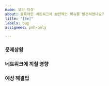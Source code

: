 ```yaml
---
name: 보안 이슈
about: 블록체인 네트워크에 보안적인 이슈를 발견하였나요?
title: "[Se]"
labels: bug
assignees: pmh-only

---
```


### 문제상황
<!-- 예시: 해시 검증 과정에서 헤더가 누락됨 -->

### 네트워크에 끼칠 영향
<!-- 예시1: 일부 블록의 신뢰성을 입증 할 수 없음. -->
<!-- 예시2: 악의적인 피어를 검출할 수 없음. -->

### 예상 해결법
<!-- 예시: 해시 검증에 헤더를 포함함 -->
